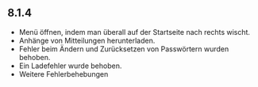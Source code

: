 ## 8.1.4
- Menü öffnen, indem man überall auf der Startseite nach rechts wischt.
- Anhänge von Mitteilungen herunterladen.
- Fehler beim Ändern und Zurücksetzen von Passwörtern wurden behoben.
- Ein Ladefehler wurde behoben.
- Weitere Fehlerbehebungen
